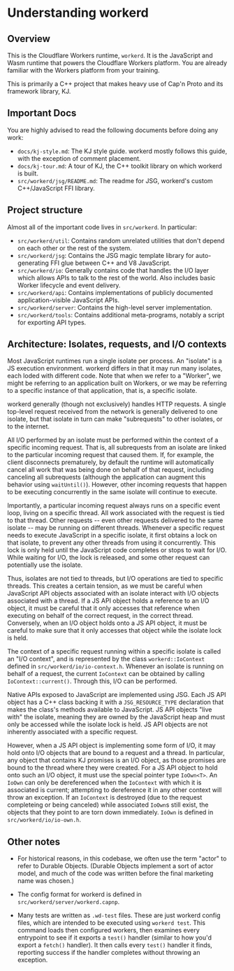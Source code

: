 # Understanding workerd

## Overview

This is the Cloudflare Workers runtime, `workerd`. It is the JavaScript and Wasm runtime that powers the Cloudflare Workers platform. You are already familiar with the Workers platform from your training.

This is primarily a C++ project that makes heavy use of Cap'n Proto and its framework library, KJ.

## Important Docs

You are highly advised to read the following documents before doing any work:

* `docs/kj-style.md`: The KJ style guide. workerd mostly follows this guide, with the exception of comment placement.
* `docs/kj-tour.md`: A tour of KJ, the C++ toolkit library on which workerd is built.
* `src/workerd/jsg/README.md`: The readme for JSG, workerd's custom C++/JavaScript FFI library.

## Project structure

Almost all of the important code lives in `src/workerd`. In particular:

* `src/workerd/util`: Contains random unrelated utilities that don't depend on each other or the rest of the system.
* `src/workerd/jsg`: Contains the JSG magic template library for auto-generating FFI glue between C++ and V8 JavaScript.
* `src/workerd/io`: Generally contains code that handles the I/O layer which allows APIs to talk to the rest of the world. Also includes basic Worker lifecycle and event delivery.
* `src/workerd/api`: Contains implementations of publicly documented application-visible JavaScript APIs.
* `src/workerd/server`: Contains the high-level server implementation.
* `src/workerd/tools`: Contains additional meta-programs, notably a script for exporting API types.

## Architecture: Isolates, requests, and I/O contexts

Most JavaScript runtimes run a single isolate per process. An "isolate" is a JS execution environment. workerd differs in that it may run many isolates, each loded with different code. Note that when we refer to a "Worker", we might be referring to an application built on Workers, or we may be referring to a specific instance of that application, that is, a specific isolate.

workerd generally (though not exclusively) handles HTTP requests. A single top-level request received from the network is generally delivered to one isolate, but that isolate in turn can make "subrequests" to other isolates, or to the internet.

All I/O performed by an isolate must be performed within the context of a specific incoming request. That is, all subrequests from an isolate are linked to the particular incoming request that caused them. If, for example, the client disconnects prematurely, by default the runtime will automatically cancel all work that was being done on behalf of that request, including canceling all subrequests (although the application can augment this behavior using `waitUntil()`). However, other incoming requests that happen to be executing concurrently in the same isolate will continue to execute.

Importantly, a particular incoming request always runs on a specific event loop, living on a specific thread. All work associated with the request is tied to that thread. Other requests -- even other requests delivered to the same isolate -- may be running on different threads. Whenever a specific request needs to execute JavaScript in a specific isolate, it first obtains a lock on that isolate, to prevent any other threads from using it concurrently. This lock is only held until the JavaScript code completes or stops to wait for I/O. While waiting for I/O, the lock is released, and some other request can potentially use the isolate.

Thus, isolates are not tied to threads, but I/O operations are tied to specific threads. This creates a certain tension, as we must be careful when JavaScript API objects associated with an isolate interact with I/O objects associated with a thread. If a JS API object holds a reference to an I/O object, it must be careful that it only accesses that reference when executing on behalf of the correct request, in the correct thread. Conversely, when an I/O object holds onto a JS API object, it must be careful to make sure that it only accesses that object while the isolate lock is held.

The context of a specific request running within a specific isolate is called an "I/O context", and is represented by the class `workerd::IoContext` defined in `src/workerd/io/io-context.h`. Whenever an isolate is running on behalf of a request, the current `IoContext` can be obtained by calling `IoContext::current()`. Through this, I/O can be performed.

Native APIs exposed to JavaScript are implemented using JSG. Each JS API object has a C++ class backing it with a `JSG_RESOURCE_TYPE` declaration that makes the class's methods available to JavaScript. JS API objects "live with" the isolate, meaning they are owned by the JavaScript heap and must only be accessed while the isolate lock is held. JS API objects are not inherently associated with a specific request.

However, when a JS API object is implementing some form of I/O, it may hold onto I/O objects that are bound to a request and a thread. In particular, any object that contains KJ promises is an I/O object, as those promises are bound to the thread where they were created. For a JS API object to hold onto such an I/O object, it must use the special pointer type `IoOwn<T>`. An `IoOwn` can only be dereferenced when the `IoContext` with which it is associated is current; attempting to dereference it in any other context will throw an exception. If an `IoContext` is destroyed (due to the request completeing or being canceled) while associated `IoOwn`s still exist, the objects that they point to are torn down immediately. `IoOwn` is defined in `src/workerd/io/io-own.h`.

## Other notes

* For historical reasons, in this codebase, we often use the term "actor" to refer to Durable Objects. (Durable Objects implement a sort of actor model, and much of the code was written before the final marketing name was chosen.)

* The config format for workerd is defined in `src/workerd/server/workerd.capnp`.

* Many tests are written as `.wd-test` files. These are just workerd config files, which are intended to be executed using `workerd test`. This command loads then configured workers, then examines every entrypoint to see if it exports a `test()` handler (similar to how you'd export a `fetch()` handler). It then calls every `test()` handler it finds, reporting success if the handler completes without throwing an exception.
